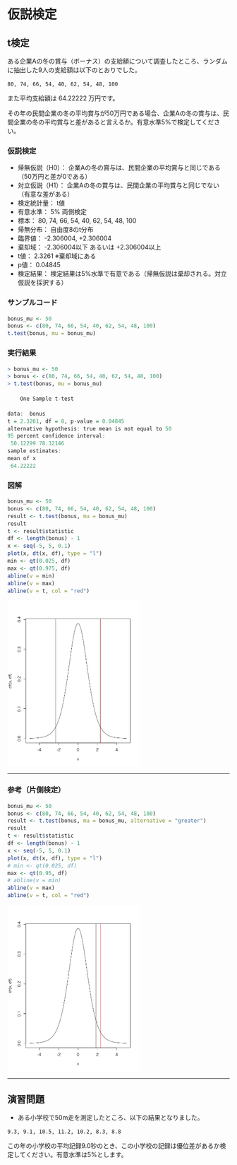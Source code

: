 # 仮説検定

## t検定

ある企業Aの冬の賞与（ボーナス）の支給額について調査したところ、ランダムに抽出した9人の支給額は以下のとおりでした。

```
80, 74, 66, 54, 40, 62, 54, 48, 100
```

また平均支給額は 64.22222 万円です。

その年の民間企業の冬の平均賞与が50万円である場合、企業Aの冬の賞与は、民間企業の冬の平均賞与と差があると言えるか。有意水準5%で検定してください。

### 仮説検定

* 帰無仮説（H0）： 企業Aの冬の賞与は、民間企業の平均賞与と同じである（50万円と差が0である）
* 対立仮説（H1）： 企業Aの冬の賞与は、民間企業の平均賞与と同じでない（有意な差がある）
* 検定統計量： t値
* 有意水準： 5% 両側検定
* 標本： 80, 74, 66, 54, 40, 62, 54, 48, 100
* 帰無分布： 自由度8のt分布
* 臨界値： -2.306004, +2.306004
* 棄却域： -2.306004以下 あるいは +2.306004以上
* t値： 2.3261 ※棄却域にある
* p値： 0.04845
* 検定結果： 検定結果は5%水準で有意である（帰無仮説は棄却される。対立仮説を採択する）


### サンプルコード

```r
bonus_mu <- 50
bonus <- c(80, 74, 66, 54, 40, 62, 54, 48, 100)
t.test(bonus, mu = bonus_mu)
```

### 実行結果

```r
> bonus_mu <- 50
> bonus <- c(80, 74, 66, 54, 40, 62, 54, 48, 100)
> t.test(bonus, mu = bonus_mu)

	One Sample t-test

data:  bonus
t = 2.3261, df = 8, p-value = 0.04845
alternative hypothesis: true mean is not equal to 50
95 percent confidence interval:
 50.12299 78.32146
sample estimates:
mean of x 
 64.22222 
```

### 図解

```r
bonus_mu <- 50
bonus <- c(80, 74, 66, 54, 40, 62, 54, 48, 100)
result <- t.test(bonus, mu = bonus_mu)
result
t <- result$statistic
df <- length(bonus) - 1
x <- seq(-5, 5, 0.1)
plot(x, dt(x, df), type = "l")
min <- qt(0.025, df)
max <- qt(0.975, df)
abline(v = min)
abline(v = max)
abline(v = t, col = "red")
```

<img src="../img/day/044.png" width="300px">

---

### 参考（片側検定）

```r
bonus_mu <- 50
bonus <- c(80, 74, 66, 54, 40, 62, 54, 48, 100)
result <- t.test(bonus, mu = bonus_mu, alternative = "greater")
result
t <- result$statistic
df <- length(bonus) - 1
x <- seq(-5, 5, 0.1)
plot(x, dt(x, df), type = "l")
# min <- qt(0.025, df)
max <- qt(0.95, df)
# abline(v = min)
abline(v = max)
abline(v = t, col = "red")
```

<img src="../img/day/045.png" width="300px">

---

## 演習問題

* ある小学校で50m走を測定したところ、以下の結果となりました。

```
9.3, 9.1, 10.5, 11.2, 10.2, 8.3, 8.8
```

この年の小学校の平均記録9.0秒のとき、この小学校の記録は優位差があるか検定してください。有意水準は5%とします。
